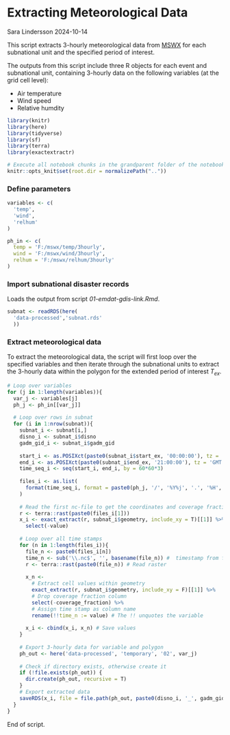 Extracting Meteorological Data
================
Sara Lindersson
2024-10-14

This script extracts 3-hourly meteorological data from
[MSWX](https://doi.org/10.1175/BAMS-D-21-0145.1) for each subnational
unit and the specified period of interest.

The outputs from this script include three R objects for each event and
subnational unit, containing 3-hourly data on the following variables
(at the grid cell level):  
+ Air temperature  
+ Wind speed  
+ Relative humdity

``` r
library(knitr)
library(here)
library(tidyverse)
library(sf)
library(terra)
library(exactextractr)
```

``` r
# Execute all notebook chunks in the grandparent folder of the notebook
knitr::opts_knit$set(root.dir = normalizePath(".."))
```

### Define parameters

``` r
variables <- c(
  'temp',
  'wind',
  'relhum'
)

ph_in <- c(
  temp = 'F:/mswx/temp/3hourly',
  wind = 'F:/mswx/wind/3hourly',
  relhum = 'F:/mswx/relhum/3hourly'
)
```

### Import subnational disaster records

Loads the output from script *01-emdat-gdis-link.Rmd*.

``` r
subnat <- readRDS(here(
  'data-processed','subnat.rds'
  ))
```

### Extract meteorological data

To extract the meteorological data, the script will first loop over the
specified variables and then iterate through the subnational units to
extract the 3-hourly data within the polygon for the extended period of
interest *T<sub>ex</sub>*.

``` r
# Loop over variables
for (j in 1:length(variables)){
  var_j <- variables[j]
  ph_j <- ph_in[[var_j]] 
  
  # Loop over rows in subnat
  for (i in 1:nrow(subnat)){
    subnat_i <- subnat[i,]
    disno_i <- subnat_i$disno
    gadm_gid_i <- subnat_i$gadm_gid
    
    start_i <- as.POSIXct(paste0(subnat_i$start_ex, '00:00:00'), tz = 'GMT')
    end_i <- as.POSIXct(paste0(subnat_i$end_ex, '21:00:00'), tz = 'GMT')
    time_seq_i <- seq(start_i, end_i, by = 60*60*3)
    
    files_i <- as.list(
      format(time_seq_i, format = paste0(ph_j, '/', '%Y%j', '.', '%H', '.nc'))
    )
    
    # Read the first nc-file to get the coordinates and coverage fraction
    r <- terra::rast(paste0(files_i[1]))
    x_i <- exact_extract(r, subnat_i$geometry, include_xy = T)[[1]] %>%
      select(-value)
    
    # Loop over all time stamps
    for (n in 1:length(files_i)){
      file_n <- paste0(files_i[n])
      time_n <- sub('\\.nc$', '', basename(file_n)) #  timestamp from filename
      r <- terra::rast(paste0(file_n)) # Read raster
      
      x_n <-
        # Extract cell values within geometry
        exact_extract(r, subnat_i$geometry, include_xy = F)[[1]] %>%
        # Drop coverage fraction column
        select(-coverage_fraction) %>%
        # Assign time stamp as column name
        rename(!!time_n := value) # The !! unquotes the variable
      
      x_i <- cbind(x_i, x_n) # Save values
    }
    
    # Export 3-hourly data for variable and polygon
    ph_out <- here('data-processed', 'temporary', '02', var_j)
    
    # Check if directory exists, otherwise create it
    if (!file.exists(ph_out)) {
      dir.create(ph_out, recursive = T)
    }
    # Export extracted data
    saveRDS(x_i, file = file.path(ph_out, paste0(disno_i, '_', gadm_gid_i, '.rds')))
  }
}
```

End of script.
